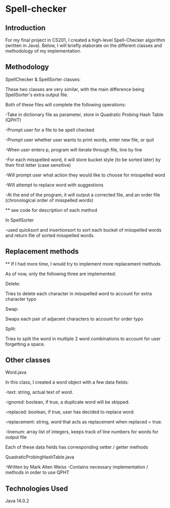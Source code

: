 # Spell-checker

## Introduction

For my final project in CS201, I created a high-level Spell-Checker algorithm (written in Java).
Below, I will briefly elaborate on the different classes and methodology of my implementation.


## Methodology


SpellChecker & SpellSorter classes:


These two classes are very similar, with the main difference being SpellSorter's extra output file.

Both of these files will complete the following operations:

-Take in dictionary file as parameter, store in Quadratic Probing Hash Table (QPHT)

-Prompt user for a file to be spell checked

-Prompt user whether user wants to print words, enter new file, or quit

-When user enters p, program will iterate through file, line by line

-For each misspelled word, it will store bucket style (to be sorted later) by their first letter (case sensitive)

-Will prompt user what action they would like to choose for misspelled word

-Will attempt to replace word with suggestions

-At the end of the program, it will output a corrected file, and an order file (chronological order of misspelled words)

** see code for description of each method


In SpellSorter

-used quicksort and insertionsort to sort each bucket of misspelled words and return file of sorted misspelled words.


## Replacement methods


** If I had more time, I would try to implement more replacement methods. 

As of now, only the following three are implemented:


Delete:

Tries to delete each character in misspelled word to account for extra character typo


Swap:

Swaps each pair of adjacent characters to account for order typo



Split:

Tries to split the word in multiple 2 word combinations to account for user forgetting a space.


## Other classes


Word.java


In this class, I created a word object with a few data fields:

-text: string, actual text of word.

-ignored: boolean, if true, a duplicate word will be skipped. 

-replaced: boolean, if true, user has decided to replace word.

-replacement: string, word that acts as replacement when replaced = true.

-linenum: array list of integers, keeps track of line numbers for words for output file

Each of these data fields has corresponding setter / getter methods


QuadraticProbingHashTable.java

-Written by Mark Allen Weiss
-Contains necessary implementation / methods in order to use QPHT

## Technologies Used

Java 14.0.2



